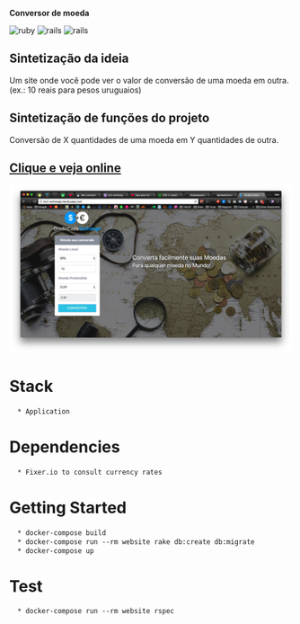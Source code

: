 **Conversor de moeda**

![ruby](https://img.shields.io/badge/Ruby-2.4.0-red.svg)
![rails](https://img.shields.io/badge/Rails-5.1.0-red.svg)
![rails](https://img.shields.io/docker/automated/jrottenberg/ffmpeg.svg)

## Sintetização da ideia

Um site onde você pode ver o valor de conversão de uma moeda em outra.
(ex.: 10 reais para pesos uruguaios)

## Sintetização de funções do projeto

Conversão de X quantidades de uma moeda em Y quantidades de outra.

## [Clique e veja online](https://bc2-exchange.herokuapp.com/)

![One Exchange](https://raw.githubusercontent.com/alexleobr/onebitcode_exchange/master/app/assets/images/screenshot.jpg)

# Stack
```
  * Application
```

# Dependencies
```
  * Fixer.io to consult currency rates
```

# Getting Started
```
  * docker-compose build
  * docker-compose run --rm website rake db:create db:migrate
  * docker-compose up
```

# Test
```
  * docker-compose run --rm website rspec
```
